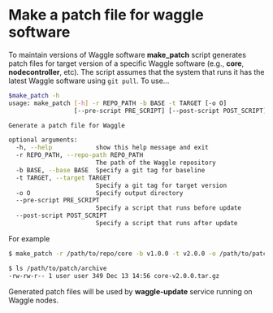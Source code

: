 # Make a patch file for waggle software

To maintain versions of Waggle software __make_patch__ script generates patch files for target version of a specific Waggle software (e.g., __core__, __nodecontroller__, etc). The script assumes that the system that runs it has the latest Waggle software using ```git pull```. To use...

```bash
$make_patch -h
usage: make_patch [-h] -r REPO_PATH -b BASE -t TARGET [-o O]
                  [--pre-script PRE_SCRIPT] [--post-script POST_SCRIPT]

Generate a patch file for Waggle

optional arguments:
  -h, --help            show this help message and exit
  -r REPO_PATH, --repo-path REPO_PATH
                        The path of the Waggle repository
  -b BASE, --base BASE  Specify a git tag for baseline
  -t TARGET, --target TARGET
                        Specify a git tag for target version
  -o O                  Specify output directory
  --pre-script PRE_SCRIPT
                        Specify a script that runs before update
  --post-script POST_SCRIPT
                        Specify a script that runs after update
```

For example
```bash
$ make_patch -r /path/to/repo/core -b v1.0.0 -t v2.0.0 -o /path/to/patch/archive --pre-script /path/to/the/script --post-script /path/to/the/script

$ ls /path/to/patch/archive
-rw-rw-r-- 1 user user 349 Dec 13 14:56 core-v2.0.0.tar.gz
```

Generated patch files will be used by __waggle-update__ service running on Waggle nodes.